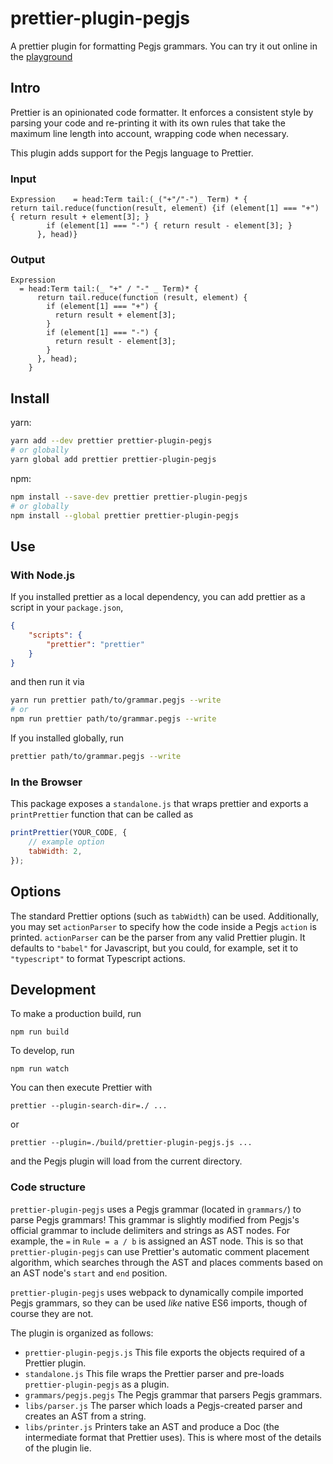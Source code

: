 # prettier-plugin-pegjs

A prettier plugin for formatting Pegjs grammars. You can try it out online in the [playground](https://siefkenj.github.io/prettier-pegjs-playground/)

## Intro

Prettier is an opinionated code formatter. It enforces a consistent style by parsing your code and re-printing it with its own rules that take the maximum line length into account, wrapping code when necessary.

This plugin adds support for the Pegjs language to Prettier.

### Input

```
Expression    = head:Term tail:(_("+"/"-")_ Term) * {
return tail.reduce(function(result, element) {if (element[1] === "+") { return result + element[3]; }
        if (element[1] === "-") { return result - element[3]; }
      }, head)}
```

### Output

```
Expression
  = head:Term tail:(_ "+" / "-" _ Term)* {
      return tail.reduce(function (result, element) {
        if (element[1] === "+") {
          return result + element[3];
        }
        if (element[1] === "-") {
          return result - element[3];
        }
      }, head);
    }
```

## Install

yarn:

```bash
yarn add --dev prettier prettier-plugin-pegjs
# or globally
yarn global add prettier prettier-plugin-pegjs
```

npm:

```bash
npm install --save-dev prettier prettier-plugin-pegjs
# or globally
npm install --global prettier prettier-plugin-pegjs
```

## Use

### With Node.js

If you installed prettier as a local dependency, you can add prettier as a
script in your `package.json`,

```json
{
    "scripts": {
        "prettier": "prettier"
    }
}
```

and then run it via

```bash
yarn run prettier path/to/grammar.pegjs --write
# or
npm run prettier path/to/grammar.pegjs --write
```

If you installed globally, run

```bash
prettier path/to/grammar.pegjs --write
```

### In the Browser

This package exposes a `standalone.js` that wraps prettier and exports a
`printPrettier` function that can be called as

```js
printPrettier(YOUR_CODE, {
    // example option
    tabWidth: 2,
});
```

## Options

The standard Prettier options (such as `tabWidth`) can be used. Additionally,
you may set `actionParser` to specify how the code inside a Pegjs `action` is
printed. `actionParser` can be the parser from any valid Prettier plugin.
It defaults to `"babel"` for Javascript, but you could, for example, set it
to `"typescript"` to format Typescript actions.

## Development

To make a production build, run

```
npm run build
```

To develop, run

```
npm run watch
```

You can then execute Prettier with

```
prettier --plugin-search-dir=./ ...
```

or

```
prettier --plugin=./build/prettier-plugin-pegjs.js ...
```

and the Pegjs plugin will load from the current directory.

### Code structure

`prettier-plugin-pegjs` uses a Pegjs grammar (located in `grammars/`)
to parse Pegjs grammars! This grammar is slightly modified from Pegjs's
official grammar to include delimiters and strings as AST nodes.
For example, the `=` in `Rule = a / b` is assigned an AST node.
This is so that `prettier-plugin-pegjs` can use Prettier's automatic
comment placement algorithm, which searches through the AST and places comments
based on an AST node's `start` and `end` position.

`prettier-plugin-pegjs` uses webpack to dynamically compile imported
Pegjs grammars, so they can be used _like_ native ES6 imports, though
of course they are not.

The plugin is organized as follows:

-   `prettier-plugin-pegjs.js` This file exports the objects required of a
    Prettier plugin.
-   `standalone.js` This file wraps the Prettier parser and pre-loads
    `prettier-plugin-pegjs` as a plugin.
-   `grammars/pegjs.pegjs` The Pegjs grammar that parsers Pegjs grammars.
-   `libs/parser.js` The parser which loads a Pegjs-created parser and creates
    an AST from a string.
-   `libs/printer.js` Printers take an AST and produce a Doc (the intermediate
    format that Prettier uses). This is where most of the details of the plugin lie.
